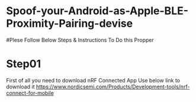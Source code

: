 # Spoof-your-Android-as-Apple-BLE-Proximity-Pairing-devise
#Plese Follow Below Steps & Instructions To Do this Propper
# Step01
First of all you need to download nRF Connected App Use below link to download it
https://www.nordicsemi.com/Products/Development-tools/nrf-connect-for-mobile
